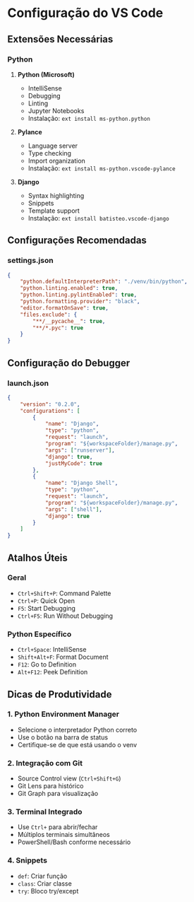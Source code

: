 # Configuração do VS Code

## Extensões Necessárias

### Python
1. **Python (Microsoft)**
   - IntelliSense
   - Debugging
   - Linting
   - Jupyter Notebooks
   - Instalação: `ext install ms-python.python`

2. **Pylance**
   - Language server
   - Type checking
   - Import organization
   - Instalação: `ext install ms-python.vscode-pylance`

3. **Django**
   - Syntax highlighting
   - Snippets
   - Template support
   - Instalação: `ext install batisteo.vscode-django`

## Configurações Recomendadas

### settings.json
```json
{
    "python.defaultInterpreterPath": "./venv/bin/python",
    "python.linting.enabled": true,
    "python.linting.pylintEnabled": true,
    "python.formatting.provider": "black",
    "editor.formatOnSave": true,
    "files.exclude": {
        "**/__pycache__": true,
        "**/*.pyc": true
    }
}
```

## Configuração do Debugger

### launch.json
```json
{
    "version": "0.2.0",
    "configurations": [
        {
            "name": "Django",
            "type": "python",
            "request": "launch",
            "program": "${workspaceFolder}/manage.py",
            "args": ["runserver"],
            "django": true,
            "justMyCode": true
        },
        {
            "name": "Django Shell",
            "type": "python",
            "request": "launch",
            "program": "${workspaceFolder}/manage.py",
            "args": ["shell"],
            "django": true
        }
    ]
}
```

## Atalhos Úteis

### Geral
- `Ctrl+Shift+P`: Command Palette
- `Ctrl+P`: Quick Open
- `F5`: Start Debugging
- `Ctrl+F5`: Run Without Debugging

### Python Específico
- `Ctrl+Space`: IntelliSense
- `Shift+Alt+F`: Format Document
- `F12`: Go to Definition
- `Alt+F12`: Peek Definition

## Dicas de Produtividade

### 1. Python Environment Manager
- Selecione o interpretador Python correto
- Use o botão na barra de status
- Certifique-se de que está usando o venv

### 2. Integração com Git
- Source Control view (`Ctrl+Shift+G`)
- Git Lens para histórico
- Git Graph para visualização

### 3. Terminal Integrado
- Use `Ctrl+` para abrir/fechar
- Múltiplos terminais simultâneos
- PowerShell/Bash conforme necessário

### 4. Snippets
- `def`: Criar função
- `class`: Criar classe
- `try`: Bloco try/except
